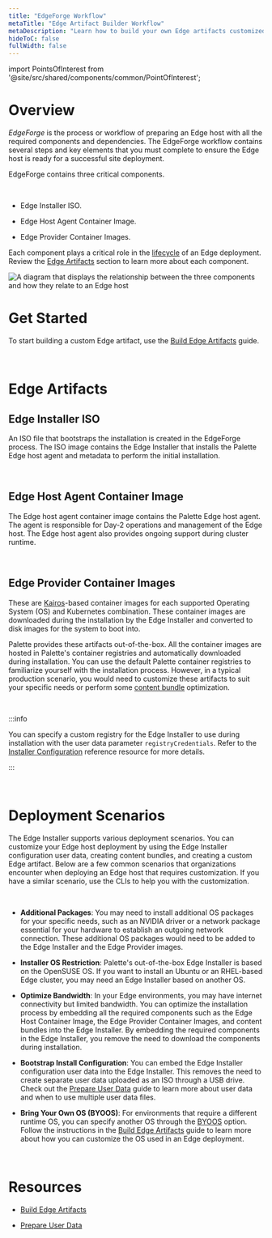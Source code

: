 ```yaml
---
title: "EdgeForge Workflow"
metaTitle: "Edge Artifact Builder Workflow"
metaDescription: "Learn how to build your own Edge artifacts customized to your specific needs."
hideToC: false
fullWidth: false
---
```





import PointsOfInterest from '@site/src/shared/components/common/PointOfInterest';

# Overview

*EdgeForge* is the process or workflow of preparing an Edge host with all the required components and dependencies. The EdgeForge workflow contains several steps and key elements that you must complete to ensure the Edge host is ready for a successful site deployment. 

EdgeForge contains three critical components.

<br />

* Edge Installer ISO.


* Edge Host Agent Container Image.


* Edge Provider Container Images.



Each component plays a critical role in the [lifecycle](/clusters/edge/edge-native-lifecycle) of an Edge deployment. Review the [Edge Artifacts](/clusters/edge/edgeforge-workflow#edgeartifacts) section to learn more about each component.

![A diagram that displays the relationship between the three components  and how they relate to an Edge host](/assets/docs/images/clusters_edge-forge-workflow_edgeforge-workflow_components-diagram.png)


# Get Started


To start building a custom Edge artifact, use the [Build Edge Artifacts](/clusters/edge/edgeforge-workflow/palette-canvos) guide.


<br />

# Edge Artifacts

## Edge Installer ISO

An ISO file that bootstraps the installation is created in the EdgeForge process. The ISO image contains the Edge Installer that installs the Palette Edge host agent and metadata to perform the initial installation.

<br />

## Edge Host Agent Container Image

The Edge host agent container image contains the Palette Edge host agent. The agent is responsible for Day-2 operations and management of the Edge host. The Edge host agent also provides ongoing support during cluster runtime.

<br />

## Edge Provider Container Images

These are [Kairos](https://kairos.io/)-based container images for each supported Operating System (OS) and Kubernetes combination. These container images are downloaded during the installation by the Edge Installer and converted to disk images for the system to boot into.

Palette provides these artifacts out-of-the-box. All the container images are hosted in Palette's container registries and automatically downloaded during installation. You can use the default Palette container registries to familiarize yourself with the installation process. However, in a typical production scenario, you would need to customize these artifacts to suit your specific needs or perform some [content bundle](/clusters/edge/edgeforge-workflow/palette-canvos) optimization.


<br />

:::info

You can specify a custom registry for the Edge Installer to use during installation with the user data parameter `registryCredentials`. Refer to the [Installer Configuration](/clusters/edge/edge-configuration/installer-reference#externalregistry) reference resource for more details.

:::

<br />







# Deployment Scenarios

The Edge Installer supports various deployment scenarios. You can customize your Edge host deployment by using the Edge Installer configuration user data, creating content bundles, and creating a custom Edge artifact. Below are a few common scenarios that organizations encounter when deploying an Edge host that requires customization. If you have a similar scenario, use the CLIs to help you with the customization.

<br />

- **Additional Packages**:
You may need to install additional OS packages for your specific needs, such as an NVIDIA driver or a network package essential for your hardware to establish an outgoing network connection. These additional OS packages would need to be added to the Edge Installer and the Edge Provider images.


- **Installer OS Restriction**:
Palette's out-of-the-box Edge Installer is based on the OpenSUSE OS. If you want to install an Ubuntu or an RHEL-based Edge cluster, you may need an Edge Installer based on another OS.


- **Optimize Bandwidth**:
In your Edge environments, you may have internet connectivity but limited bandwidth. You can optimize the installation process by embedding all the required components such as the Edge Host Container Image, the Edge Provider Container Images, and content bundles into the Edge Installer. By embedding the required components in the Edge Installer, you remove the need to download the components during installation.


- **Bootstrap Install Configuration**:
You can embed the Edge Installer configuration user data into the Edge Installer. This removes the need to create separate user data uploaded as an ISO through a USB drive. Check out the [Prepare User Data](/clusters/edge/edgeforge-workflow/prepare-user-data) guide to learn more about user data and when to use multiple user data files.


- **Bring Your Own OS (BYOOS)**:
For environments that require a different runtime OS, you can specify another OS through the [BYOOS](/integrations/byoos) option. Follow the instructions in the [Build Edge Artifacts](/clusters/edge/edgeforge-workflow/palette-canvos) guide to learn more about how you can customize the OS used in an Edge deployment.

<br />

# Resources


- [Build Edge Artifacts](/clusters/edge/edgeforge-workflow/palette-canvos)


- [Prepare User Data](/clusters/edge/edgeforge-workflow/prepare-user-data)